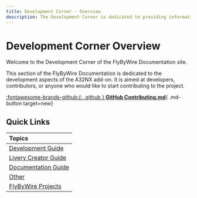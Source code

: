 ```yaml
---
title: Development Corner - Overview
description: The Development Corner is dedicated to providing information about the various FlyByWire projects and how to contribute.
---
```


<link rel="stylesheet" href="../../../stylesheets/toc-tables.css">

# Development Corner Overview

Welcome to the Development Corner of the FlyByWire Documentation site.

This section of the FlyByWire Documentation is dedicated to the development aspects of the A32NX add-on. It is aimed at developers, contributors, or anyone who would like to start contributing to the project.

[:fontawesome-brands-github:{: .github } **GitHub Contributing.md**](https://github.com/flybywiresim/aircraft/blob/master/.github/Contributing.md){ .md-button target=new}

## Quick Links

| Topics                                                 |
|:-------------------------------------------------------|
| [Development Guide](dev-guide/index.md)                |
| [Livery Creator Guide](livery-creators/index.md) |
| [Documentation Guide](documentation-guide/index)       |
| [Other](other)                                         |
| [FlyByWire Projects](flybywire-projects/index.md)      |

[//]: # (| [Localization Guide]&#40;localization-guide/index.md&#41;      |)
